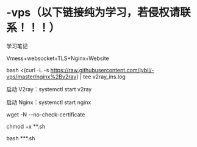 # -vps（以下链接纯为学习，若侵权请联系！！！）
学习笔记

Vmess+websocket+TLS+Nginx+Website

bash <(curl -L -s https://raw.githubusercontent.com/lybil/-vps/master/nginx%2Bv2ray) | tee v2ray_ins.log

启动 V2ray：systemctl start v2ray

启动 Nginx：systemctl start nginx



wget -N --no-check-certificate

chmod +x **.sh

bash ***.sh
